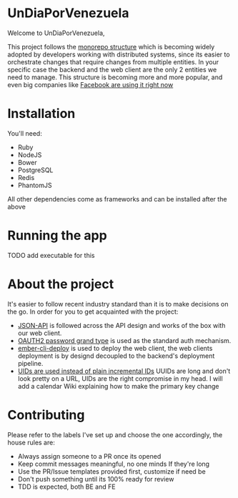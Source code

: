 # UnDiaPorVenezuela

Welcome to UnDiaPorVenezuela,

This project follows the [monorepo structure](https://github.com/babel/babel/blob/master/doc/design/monorepo.md) which is becoming widely adopted by developers working with distributed systems,
since its easier to orchestrate changes that require changes from multiple entities. In your specific case the backend and the web client are
the only 2 entities we need to manage. This structure is becoming more and more popular, and even big companies like [Facebook are using it right now](https://www.youtube.com/watch?v=X0VH78ye4yY)

# Installation

You'll need:

- Ruby
- NodeJS
- Bower
- PostgreSQL
- Redis
- PhantomJS

All other dependencies come as frameworks and can be installed after the above

# Running the app

TODO add executable for this

# About the project

It's easier to follow recent industry standard than it is to make decisions on the go. In order for you to get acquainted with the project:

- [JSON-API](http://jsonapi.org/) is followed across the API design and works of the box with our web client.
- [OAUTH2 password grand type](https://aaronparecki.com/2012/07/29/2/oauth2-simplified) is used as the standard auth mechanism.
- [ember-cli-deploy](https://github.com/ember-cli-deploy/ember-cli-deploy-lightning-pack/blob/master/README.md) is used to deploy the web client, the web clients deployment is by designd decoupled to the backend's deployment pipeline.
- [UIDs are used instead of plain incremental IDs](https://blog.codinghorror.com/primary-keys-ids-versus-guids/) UUIDs are long and don't look pretty on a URL, UIDs are the right compromise in my head. I will add a calendar Wiki explaining how to make the primary key change


# Contributing

Please refer to the labels I've set up and choose the one accordingly, the house rules are:

- Always assign someone to a PR once its opened
- Keep commit messages meaningful, no one minds If they're long
- Use the PR/Issue templates provided first, customize if need be
- Don't push something until its 100% ready for review
- TDD is expected, both BE and FE
